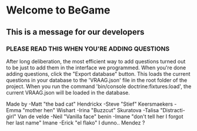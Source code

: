 # Welcome to BeGame
## This is a message for our developers


### PLEASE READ THIS WHEN YOU'RE ADDING QUESTIONS


After long deliberation, the most efficient way to add questions turned out to be just to add them in the interface we programmed. When you're done adding questions, click the "Export database" button. This loads the current questions in your database to the 'VRAAG.json' file in the root folder of the project. 
When you run the command 'bin/console doctrine:fixtures:load', the current VRAAG.json will be loaded in the database. 

Made by
-Matt "the bad cat" Hendrickx
-Steve "Stief" Keersmaekers
-Emma "mother hen" Wishart
-Irina "Buzzcut" Skuratova
-Talisa "Distracti-girl" Van de velde
-Neil "Vanilla face" benin
-Imane "don't tell her I forgot her last name" Imane
-Erick "el flako" I dunno.. Mendez ?
